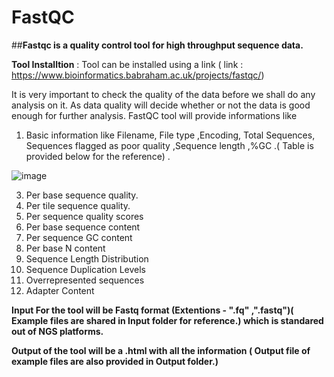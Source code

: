 # FastQC
##**Fastqc is a quality control tool for high throughput sequence data.**

**Tool Installtion** : Tool can be installed using a link  ( link : https://www.bioinformatics.babraham.ac.uk/projects/fastqc/) 

It is very important to check the quality of the data before we shall do any analysis on it. As data quality will decide whether or not the data is good enough for further analysis.
FastQC tool will provide informations like 

1. Basic information like Filename, File type ,Encoding, Total Sequences, Sequences flagged as poor quality ,Sequence length ,%GC .( Table is provided below for the reference) .

![image](https://github.com/user-attachments/assets/5c491237-54f9-42c8-acc5-424571a2e20d)

3. Per base sequence quality.
4. Per tile sequence quality.
5. Per sequence quality scores
6. Per base sequence content
7. Per sequence GC content
8. Per base N content
9. Sequence Length Distribution
10. Sequence Duplication Levels
11. Overrepresented sequences
12. Adapter Content

**Input For the tool will be Fastq format (Extentions - ".fq" ,".fastq")( Example files are shared in Input folder for reference.) which is standared out of NGS platforms.**

**Output of the tool will be a .html with all the information ( Output file of example files are also provided in Output folder.)**
